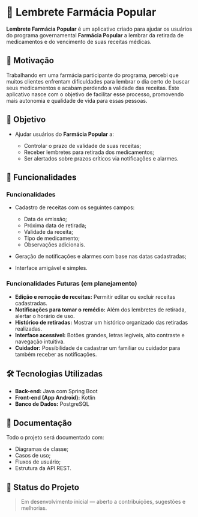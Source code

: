 # 💊 Lembrete Farmácia Popular

**Lembrete Farmácia Popular** é um aplicativo criado para ajudar os usuários do programa governamental **Farmácia Popular** a lembrar da retirada de medicamentos e do vencimento de suas receitas médicas.

## 🧠 Motivação

Trabalhando em uma farmácia participante do programa, percebi que muitos clientes enfrentam dificuldades para lembrar o dia certo de buscar seus medicamentos e acabam perdendo a validade das receitas. Este aplicativo nasce com o objetivo de facilitar esse processo, promovendo mais autonomia e qualidade de vida para essas pessoas.

## 🎯 Objetivo

* Ajudar usuários do **Farmácia Popular** a:

  * Controlar o prazo de validade de suas receitas;
  * Receber lembretes para retirada dos medicamentos;
  * Ser alertados sobre prazos críticos via notificações e alarmes.

## 📱 Funcionalidades

### Funcionalidades

* Cadastro de receitas com os seguintes campos:

  * Data de emissão;
  * Próxima data de retirada;
  * Validade da receita;
  * Tipo de medicamento;
  * Observações adicionais.
* Geração de notificações e alarmes com base nas datas cadastradas;
* Interface amigável e simples.

### Funcionalidades Futuras (em planejamento)

* **Edição e remoção de receitas:** Permitir editar ou excluir receitas cadastradas.
* **Notificações para tomar o remédio:** Além dos lembretes de retirada, alertar o horário de uso.
* **Histórico de retiradas:** Mostrar um histórico organizado das retiradas realizadas.
* **Interface acessível:** Botões grandes, letras legíveis, alto contraste e navegação intuitiva.
* **Cuidador:** Possibilidade de cadastrar um familiar ou cuidador para também receber as notificações.

## 🛠️ Tecnologias Utilizadas

* **Back-end:** Java com Spring Boot
* **Front-end (App Android):** Kotlin
* **Banco de Dados:** PostgreSQL

## 📘 Documentação

Todo o projeto será documentado com:

* Diagramas de classe;
* Casos de uso;
* Fluxos de usuário;
* Estrutura da API REST.

## 🚧 Status do Projeto

> Em desenvolvimento inicial — aberto a contribuições, sugestões e melhorias.
